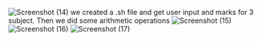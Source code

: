 ![Screenshot (14)](https://github.com/user-attachments/assets/e5ddda07-893e-413c-ab75-f0228069e48b)
we created a .sh file and get user input and marks for 3 subject. Then we did some arithmetic operations
![Screenshot (15)](https://github.com/user-attachments/assets/afb16052-c0d9-4d1d-97fb-fef88b12b6ca)
![Screenshot (16)](https://github.com/user-attachments/assets/e68f84dc-df65-470c-886a-4375934f4976)
![Screenshot (17)](https://github.com/user-attachments/assets/00a33c96-f28e-4ed4-9740-c97fca46cff5)
